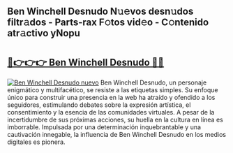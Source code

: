 ## Ben Winchell Desnudo N𝚞𝚎vos desn𝚞dos filtr𝚊dos - Parts-rax F𝚘tos vid𝚎o - C𝚘ntenido atr𝚊ctivo yNopu

# <h2><a href="http://mba1ndl.tromn.icu/?c=Ben+Winchell+Desnudo">🔗👉👉👉 Ben Winchell Desnudo 🔗🔗</a></h2>

[![Ben Winchell Desnudo nuevo](https://i.imgur.com/pEAQMta.gif)](http://mba1ndl.tromn.icu/?c=Ben+Winchell+Desnudo)
Ben Winchell Desnudo, un personaje enigmático y multifacético, se resiste a las etiquetas simples. Su enfoque único para construir una presencia en la web ha atraído y ofendido a los seguidores, estimulando debates sobre la expresión artística, el consentimiento y la esencia de las comunidades virtuales. A pesar de la incertidumbre de sus próximas acciones, su huella en la cultura en línea es imborrable. Impulsada por una determinación inquebrantable y una cautivación innegable, la influencia de Ben Winchell Desnudo en los medios digitales es pionera.
